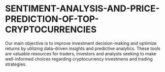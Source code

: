# SENTIMENT-ANALYSIS-AND-PRICE-PREDICTION-OF-TOP-CRYPTOCURRENCIES
Our main objective is to improve investment decision-making and optimize returns by utilizing data-driven insights and predictive analytics. These tools are valuable resources for traders, investors and analysts seeking to make well-informed choices regarding cryptocurrency investmens and trading strategies.
